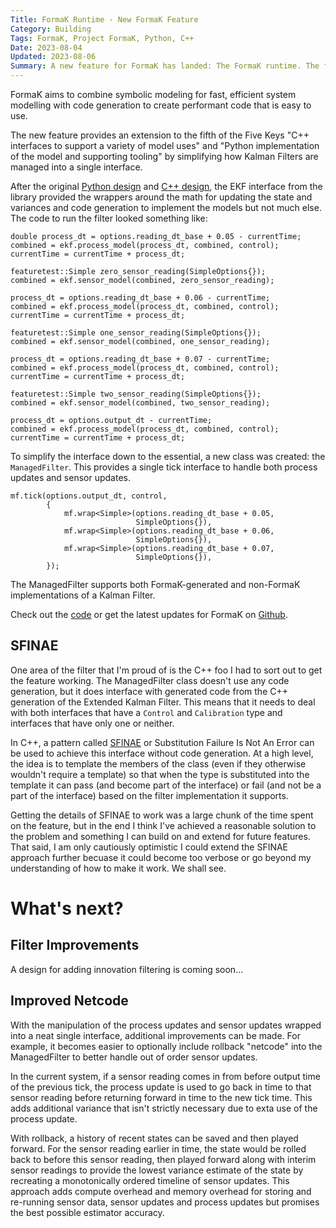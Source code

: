 ```yaml
---
Title: FormaK Runtime - New FormaK Feature
Category: Building
Tags: FormaK, Project FormaK, Python, C++
Date: 2023-08-04
Updated: 2023-08-06
Summary: A new feature for FormaK has landed: The FormaK runtime. The first tool in the runtime is a Managed Filter that handles coordinating process and sensor updates.
---
```


FormaK aims to combine symbolic modeling for fast, efficient system modelling
with code generation to create performant code that is easy to use.

The new feature provides an extension to the fifth of the Five Keys "C++
interfaces to support a variety of model uses" and "Python implementation of
the model and supporting tooling" by simplifying how Kalman Filters are managed
into a single interface.

After the original [Python design](blog/formak-python-code-generation.html)
and 
[C++ design](https://github.com/buckbaskin/formak/blob/main/docs/designs/cpp_library_for_model_evaluation.md),
the EKF interface from the library provided the wrappers around the math for
updating the state and variances and code generation to implement the models
but not much else. The code to run the filter looked something like:

    double process_dt = options.reading_dt_base + 0.05 - currentTime;
    combined = ekf.process_model(process_dt, combined, control);
    currentTime = currentTime + process_dt;

    featuretest::Simple zero_sensor_reading(SimpleOptions{});
    combined = ekf.sensor_model(combined, zero_sensor_reading);

    process_dt = options.reading_dt_base + 0.06 - currentTime;
    combined = ekf.process_model(process_dt, combined, control);
    currentTime = currentTime + process_dt;

    featuretest::Simple one_sensor_reading(SimpleOptions{});
    combined = ekf.sensor_model(combined, one_sensor_reading);

    process_dt = options.reading_dt_base + 0.07 - currentTime;
    combined = ekf.process_model(process_dt, combined, control);
    currentTime = currentTime + process_dt;

    featuretest::Simple two_sensor_reading(SimpleOptions{});
    combined = ekf.sensor_model(combined, two_sensor_reading);

    process_dt = options.output_dt - currentTime;
    combined = ekf.process_model(process_dt, combined, control);
    currentTime = currentTime + process_dt;

To simplify the interface down to the essential, a new class was created: the
`ManagedFilter`. This provides a single tick interface to handle both process
updates and sensor updates.

    mf.tick(options.output_dt, control,
            {
                mf.wrap<Simple>(options.reading_dt_base + 0.05,
                                SimpleOptions{}),
                mf.wrap<Simple>(options.reading_dt_base + 0.06,
                                SimpleOptions{}),
                mf.wrap<Simple>(options.reading_dt_base + 0.07,
                                SimpleOptions{}),
            });

The ManagedFilter supports both FormaK-generated and non-FormaK implementations
of a Kalman Filter.

Check out the [code](https://github.com/buckbaskin/formak/pull/17) or get the
latest updates for FormaK on [Github](https://github.com/buckbaskin/formak).

## SFINAE

One area of the filter that I'm proud of is the C++ foo I had to sort out to
get the feature working. The ManagedFilter class doesn't use any code
generation, but it does interface with generated code from the C++ generation
of the Extended Kalman Filter. This means that it needs to deal with both
interfaces that have a `Control` and `Calibration` type and interfaces that
have only one or neither.

In C++, a pattern called
[SFINAE](https://en.cppreference.com/w/cpp/language/sfinae) or Substitution
Failure Is Not An Error can be used to achieve this interface without code
generation. At a high level, the idea is to template the members of the class
(even if they otherwise wouldn't require a template) so that when the type is
substituted into the template it can pass (and become part of the interface) or
fail (and not be a part of the interface) based on the filter implementation it
supports.

Getting the details of SFINAE to work was a large chunk of the time spent on
the feature, but in the end I think I've achieved a reasonable solution to the
problem and something I can build on and extend for future features. That said,
I am only cautiously optimistic I could extend the SFINAE approach further
becuase it could become too verbose or go beyond my understanding of how to
make it work. We shall see.

# What's next?

## Filter Improvements

A design for adding innovation filtering is coming soon...

## Improved Netcode

With the manipulation of the process updates and sensor updates wrapped into a
neat single interface, additional improvements can be made. For example, it
becomes easier to optionally include rollback "netcode" into the ManagedFilter
to better handle out of order sensor updates.

In the current system, if a sensor reading comes in from before output time of
the previous tick, the process update is used to go back in time to that sensor
reading before returning forward in time to the new tick time. This adds
additional variance that isn't strictly necessary due to exta use of the
process update.

With rollback, a history of recent states can be saved and then played forward.
For the sensor reading earlier in time, the state would be rolled back to
before this sensor reading, then played forward along with interim sensor
readings to provide the lowest variance estimate of the state by recreating a
monotonically ordered timeline of sensor updates. This approach adds compute
overhead and memory overhead for storing and re-running sensor data, sensor
updates and process updates but promises the best possible estimator accuracy.
